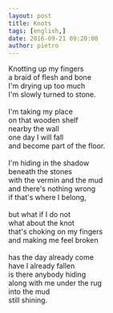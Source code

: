 ```yaml
---
layout: post
title: Knots
tags: [english,]
date: 2016-09-21 09:20:00
author: pietro
---
```

Knotting up my fingers<br/>a braid of flesh and bone<br/>I'm drying up too much<br/>I'm slowly turned to stone.<br/><br/>I'm taking my place<br/>on that wooden shelf<br/>nearby the wall<br/>one day I will fall<br/>and become part of the floor.<br/><br/>I'm hiding in the shadow<br/>beneath the stones<br/>with the vermin and the mud<br/>and there's nothing wrong<br/>if that's where I belong,<br/><br/>but what if I do not<br/>what about the knot<br/>that's choking on my fingers<br/>and making me feel broken<br/><br/>has the day already come<br/>have I already fallen<br/>is there anybody hiding<br/>along with me under the rug<br/>into the mud<br/>still shining.
